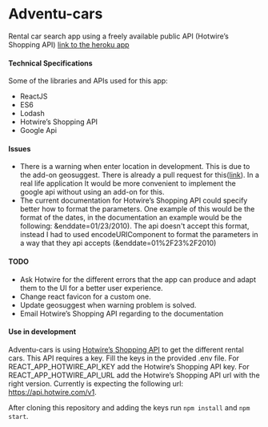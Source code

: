 # Adventu-cars
Rental car search app using a freely available public API (Hotwire’s Shopping API)
[link to the heroku app](https://adventu-cars.herokuapp.com)

#### Technical Specifications
Some of the libraries and APIs used for this app:
  * ReactJS
  * ES6
  * Lodash
  * Hotwire’s Shopping API
  * Google Api

#### Issues
  * There is a warning when enter location in development. This is due to the add-on geosuggest. There is already a pull request for this([link](https://github.com/ubilabs/react-geosuggest/pull/330)). In a real life application It would be more convenient to implement the google api without using an add-on for this.
  * The current documentation for Hotwire’s Shopping API could specify better how to format the parameters. One example of this would be the format of the dates, in the documentation an example would be the following: &enddate=01/23/2010). The api doesn't accept this format, instead I had to used encodeURIComponent to format the parameters in a way that they api accepts (&enddate=01%2F23%2F2010)

#### TODO

  * Ask Hotwire for the different errors that the app can produce and adapt them to the UI for a better user experience.
  * Change react favicon for a custom one.
  * Update geosuggest when warning problem is solved.
  * Email Hotwire’s Shopping API regarding to the documentation


#### Use in development
Adventu-cars is using [Hotwire’s Shopping API](http://developer.hotwire.com/docs/read/Rental_Car_Shopping_API) to get the different rental cars. This API requires a key.
Fill the keys in the provided .env file.
For REACT_APP_HOTWIRE_API_KEY add the Hotwire’s Shopping API key.
For REACT_APP_HOTWIRE_API_URL add the Hotwire’s Shopping API url with the right version.
Currently is expecting the following url: https://api.hotwire.com/v1.

After cloning this repository and adding the keys run `npm install` and `npm start`.
